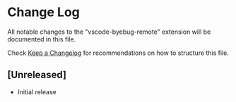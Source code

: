 # Change Log

All notable changes to the "vscode-byebug-remote" extension will be documented in this file.

Check [Keep a Changelog](http://keepachangelog.com/) for recommendations on how to structure this file.

## [Unreleased]

- Initial release